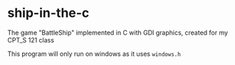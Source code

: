 # ship-in-the-c
The game "BattleShip" implemented in C with GDI graphics, created for my CPT_S 121 class

This program will only run on windows as it uses `windows.h`
